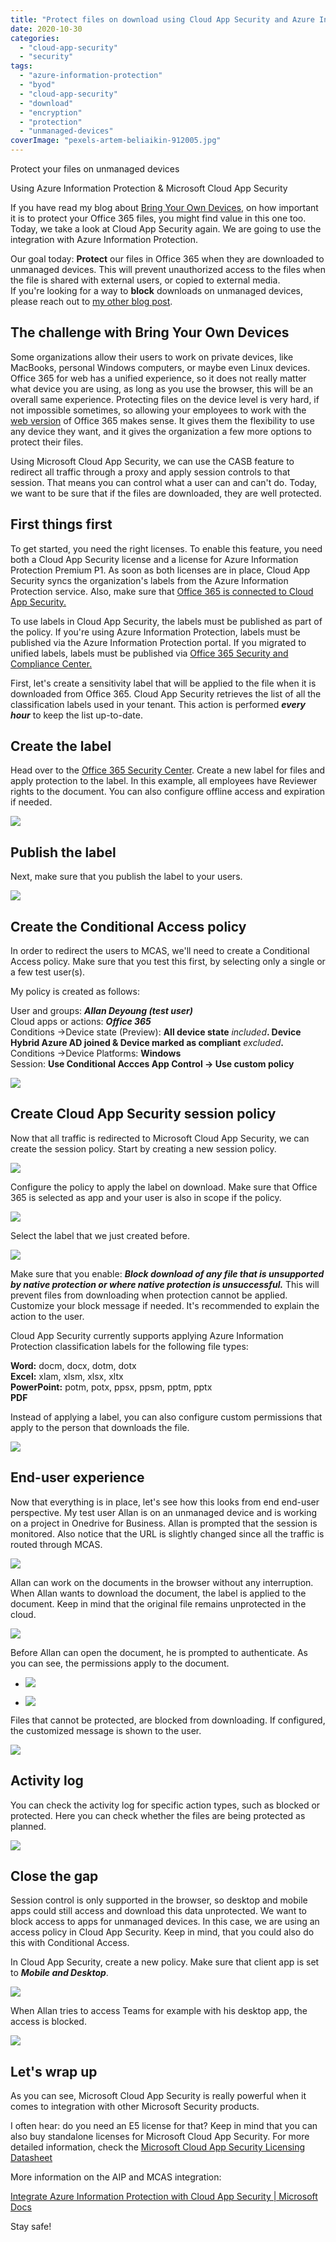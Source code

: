 ```yaml
---
title: "Protect files on download using Cloud App Security and Azure Information Protection"
date: 2020-10-30
categories: 
  - "cloud-app-security"
  - "security"
tags: 
  - "azure-information-protection"
  - "byod"
  - "cloud-app-security"
  - "download"
  - "encryption"
  - "protection"
  - "unmanaged-devices"
coverImage: "pexels-artem-beliaikin-912005.jpg"
---
```


Protect your files on unmanaged devices

Using Azure Information Protection & Microsoft Cloud App Security

If you have read my blog about [Bring Your Own Devices](https://janbakker.tech/food-for-thought-bring-your-own-disaster/), on how important it is to protect your Office 365 files, you might find value in this one too. Today, we take a look at Cloud App Security again. We are going to use the integration with Azure Information Protection.

Our goal today: **Protect** our files in Office 365 when they are downloaded to unmanaged devices. This will prevent unauthorized access to the files when the file is shared with external users, or copied to external media.  
If you're looking for a way to **block** downloads on unmanaged devices, please reach out to [my other blog post](https://janbakker.tech/control-access-from-unmanaged-devices-with-cloud-app-security/).  

## The challenge with Bring Your Own Devices

Some organizations allow their users to work on private devices, like MacBooks, personal Windows computers, or maybe even Linux devices. Office 365 for web has a unified experience, so it does not really matter what device you are using, as long as you use the browser, this will be an overall same experience. Protecting files on the device level is very hard, if not impossible sometimes, so allowing your employees to work with the [web version](https://portal.office.com) of Office 365 makes sense. It gives them the flexibility to use any device they want, and it gives the organization a few more options to protect their files.

Using Microsoft Cloud App Security, we can use the CASB feature to redirect all traffic through a proxy and apply session controls to that session. That means you can control what a user can and can't do. Today, we want to be sure that if the files are downloaded, they are well protected.

## First things first

To get started, you need the right licenses. To enable this feature, you need both a Cloud App Security license and a license for Azure Information Protection Premium P1. As soon as both licenses are in place, Cloud App Security syncs the organization's labels from the Azure Information Protection service. Also, make sure that [Office 365 is connected to Cloud App Security.](https://docs.microsoft.com/en-us/cloud-app-security/connect-office-365-to-microsoft-cloud-app-security)

To use labels in Cloud App Security, the labels must be published as part of the policy. If you're using Azure Information Protection, labels must be published via the Azure Information Protection portal. If you migrated to unified labels, labels must be published via [Office 365 Security and Compliance Center.](https://protection.office.com/)

First, let's create a sensitivity label that will be applied to the file when it is downloaded from Office 365. Cloud App Security retrieves the list of all the classification labels used in your tenant. This action is performed **_every hour_** to keep the list up-to-date.

## Create the label

Head over to the [Office 365 Security Center](https://security.microsoft.com/). Create a new label for files and apply protection to the label. In this example, all employees have Reviewer rights to the document. You can also configure offline access and expiration if needed.

![](/assets/images/1375-30-10-2020-1.png)

## Publish the label

Next, make sure that you publish the label to your users.

![](/assets/images/image-23.png)

## Create the Conditional Access policy

In order to redirect the users to MCAS, we'll need to create a Conditional Access policy. Make sure that you test this first, by selecting only a single or a few test user(s).

My policy is created as follows:

User and groups: **_Allan Deyoung (test user)_**  
Cloud apps or actions: **_Office 365_**  
Conditions ->Device state (Preview): **All device state** _included_**. Device Hybrid Azure AD joined & Device marked as compliant** _excluded_**.**  
Conditions ->Device Platforms: **Windows**  
Session: **Use Conditional Accces App Control -> Use custom policy**

![](/assets/images/image-24.png)

## Create Cloud App Security session policy

Now that all traffic is redirected to Microsoft Cloud App Security, we can create the session policy. Start by creating a new session policy.

![](/assets/images/image-25.png)

Configure the policy to apply the label on download. Make sure that Office 365 is selected as app and your user is also in scope if the policy.

![](/assets/images/1362-30-10-2020.png)

Select the label that we just created before.

![](/assets/images/1363-30-10-2020.png)

Make sure that you enable: **_Block download of any file that is unsupported by native protection or where native protection is unsuccessful._** This will prevent files from downloading when protection cannot be applied. Customize your block message if needed. It's recommended to explain the action to the user.

Cloud App Security currently supports applying Azure Information Protection classification labels for the following file types:

**Word:** docm, docx, dotm, dotx  
**Excel:** xlam, xlsm, xlsx, xltx  
**PowerPoint:** potm, potx, ppsx, ppsm, pptm, pptx  
**PDF**

Instead of applying a label, you can also configure custom permissions that apply to the person that downloads the file.

![](/assets/images/image-34.png)

## End-user experience

Now that everything is in place, let's see how this looks from end end-user perspective. My test user Allan is on an unmanaged device and is working on a project in Onedrive for Business. Allan is prompted that the session is monitored. Also notice that the URL is slightly changed since all the traffic is routed through MCAS.

![](/assets/images/image-26.png)

Allan can work on the documents in the browser without any interruption. When Allan wants to download the document, the label is applied to the document. Keep in mind that the original file remains unprotected in the cloud.

![](/assets/images/image-28.png)

Before Allan can open the document, he is prompted to authenticate. As you can see, the permissions apply to the document.

- ![](/assets/images/image-30.png)
    
- ![](/assets/images/image-31.png)
    

Files that cannot be protected, are blocked from downloading. If configured, the customized message is shown to the user.

![](/assets/images/image-32.png)

## Activity log

You can check the activity log for specific action types, such as blocked or protected. Here you can check whether the files are being protected as planned.

![](/assets/images/image-33.png)

## Close the gap

Session control is only supported in the browser, so desktop and mobile apps could still access and download this data unprotected. We want to block access to apps for unmanaged devices. In this case, we are using an access policy in Cloud App Security. Keep in mind, that you could also do this with Conditional Access.

In Cloud App Security, create a new policy. Make sure that client app is set to **_Mobile and Desktop_**.

![](/assets/images/image-35.png)

When Allan tries to access Teams for example with his desktop app, the access is blocked.

![](/assets/images/1409-30-10-2020.png)

## Let's wrap up

As you can see, Microsoft Cloud App Security is really powerful when it comes to integration with other Microsoft Security products.

I often hear: do you need an E5 license for that? Keep in mind that you can also buy standalone licenses for Microsoft Cloud App Security. For more detailed information, check the [Microsoft Cloud App Security Licensing Datasheet](https://query.prod.cms.rt.microsoft.com/cms/api/am/binary/RE2NXYO)

More information on the AIP and MCAS integration:

[Integrate Azure Information Protection with Cloud App Security | Microsoft Docs](https://docs.microsoft.com/en-us/cloud-app-security/azip-integration)

Stay safe!
